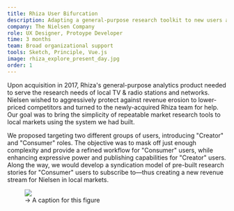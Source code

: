 ```yaml
---
title: Rhiza User Bifurcation
description: Adapting a general-purpose research toolkit to new users and markets
company: The Nielsen Company
role: UX Designer, Protoype Developer
time: 3 months
team: Broad organizational support
tools: Sketch, Principle, Vue.js
image: rhiza_explore_present_day.jpg
order: 1
---
```


Upon acquisition in 2017, Rhiza's general-purpose analytics product needed to serve the research needs of local TV & radio stations and networks. Nielsen wished to aggressively protect against revenue erosion to lower-priced competitors and turned to the newly-acquired Rhiza team for help. Our goal was to bring the simplicity of repeatable market research tools to local markets using the system we had built.

We proposed targeting two different groups of users, introducing "Creator" and "Consumer" roles. The objective was to mask off just enough complexity and provide a refined workflow for "Consumer" users, while enhancing expressive power and publishing capabilities for "Creator" users. Along the way, we would develop a syndication model of pre-built research stories for "Consumer" users to subscribe to—thus creating a new revenue stream for Nielsen in local markets.

<figure class="mh0 mv3 mv5-l cf flex-l ">
  <Image class="w-80-l" src="http://localhost:8000/static/3583e1b353cdb68299b8e75c1deb76d2/81ef8/rhiza_explore_present_day.jpg" />
  <figcaption class="w-20-l pl3-l self-end">→ A caption for this figure</figcaption>
</figure>